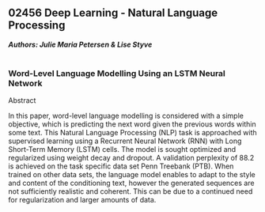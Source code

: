 ## 02456 Deep Learning - Natural Language Processing

***Authors: Julie Maria Petersen & Lise Styve*** <br /> <br />

### Word-Level Language Modelling Using an LSTM Neural Network

Abstract

In this paper, word-level language modelling is considered with a simple objective, which is predicting the next word given the previous words within some text. This Natural Language Processing (NLP) task is approached with supervised learning using a Recurrent Neural Network (RNN) with Long Short-Term Memory (LSTM) cells. The model is sought optimized and regularized using weight decay and dropout. A validation perplexity of 88.2 is achieved on the task specific data set Penn Treebank (PTB). When trained on other data sets, the language model enables to adapt to the style and content of the conditioning text, however the generated sequences are not sufficiently realistic and coherent. This can be due to a continued need for regularization and larger amounts of data.
